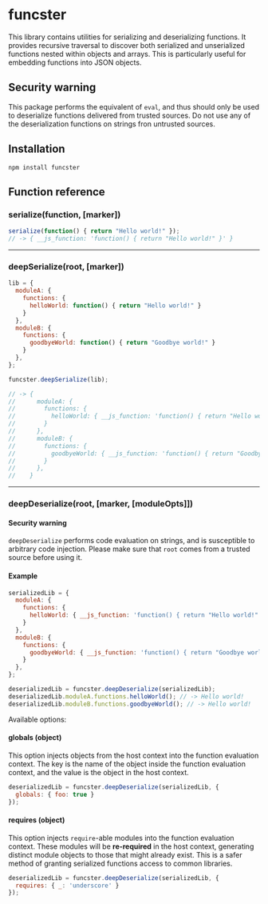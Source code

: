 # funcster

This library contains utilities for serializing and deserializing functions. It provides recursive traversal to discover both serialized and unserialized functions nested within objects and arrays. This is particularly useful for embedding functions into JSON objects.

## Security warning

This package performs the equivalent of `eval`, and thus should only be used to deserialize functions delivered from trusted sources. Do not use any of the deserialization functions on strings fron untrusted sources.

## Installation

    npm install funcster

## Function reference

### serialize(function, [marker])

```js
serialize(function() { return "Hello world!" });
// -> { __js_function: 'function() { return "Hello world!" }' }
```

----

### deepSerialize(root, [marker])

```js
lib = {
  moduleA: {
    functions: {
      helloWorld: function() { return "Hello world!" }
    }
  },
  moduleB: {
    functions: {
      goodbyeWorld: function() { return "Goodbye world!" }
    }
  },
};

funcster.deepSerialize(lib);

// -> {
//      moduleA: {
//        functions: {
//          helloWorld: { __js_function: 'function() { return "Hello world!" }' }
//        }
//      },
//      moduleB: {
//        functions: {
//          goodbyeWorld: { __js_function: 'function() { return "Goodbye world!" }' }
//        }
//      },
//    }
```

----

### deepDeserialize(root, [marker, [moduleOpts]])

#### Security warning

`deepDeserialize` performs code evaluation on strings, and is susceptible to arbitrary code injection. Please make sure that `root` comes from a trusted source before using it.

#### Example

```js
serializedLib = {
  moduleA: {
    functions: {
      helloWorld: { __js_function: 'function() { return "Hello world!" }' }
    }
  },
  moduleB: {
    functions: {
      goodbyeWorld: { __js_function: 'function() { return "Goodbye world!" }' }
    }
  },
};

deserializedLib = funcster.deepDeserialize(serializedLib);
deserializedLib.moduleA.functions.helloWorld(); // -> Hello world!
deserializedLib.moduleB.functions.goodbyeWorld(); // -> Hello world!
```

Available options:

#### globals (object)

This option injects objects from the host context into the function evaluation context. The key is the name of the object inside the function evaluation context, and the value is the object in the host context.

```js
deserializedLib = funcster.deepDeserialize(serializedLib, {
  globals: { foo: true }
});
```

#### requires (object)

This option injects `require`-able modules into the function evaluation context. These modules will be **re-required** in the host context, generating distinct module objects to those that might already exist. This is a safer method of granting serialized functions access to common libraries.

```js
deserializedLib = funcster.deepDeserialize(serializedLib, {
  requires: { _: 'underscore' }
});
```
